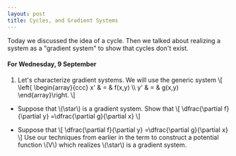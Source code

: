 ```yaml
---
layout: post
title: Cycles, and Gradient Systems
---
```


Today we discussed the idea of a cycle. Then we talked about realizing a system
as a "gradient system" to show that cycles don't exist.

#### For Wednesday, 9 September

1. Let's characterize gradient systems. We will use the generic system
\\[
 \left\{ \begin{array}{ccc} x' & = & f(x,y) \\\\ y' & = & g(x,y) \end{array}\right.
\\]

  * Suppose that \\(\star\\) is a gradient system. Show that
  \\[ \dfrac{\partial f}{\partial y} =\dfrac{\partial g}{\partial x} \\]

  * Suppose that
  \\[ \dfrac{\partial f}{\partial y} =\dfrac{\partial g}{\partial x} \\]
  Use our techniques from earlier in the term to construct a potential function
  \\(V\\) which realizes \\(\star\\) is a gradient system.
